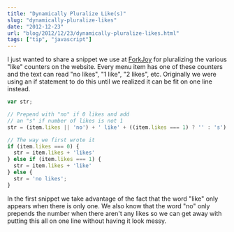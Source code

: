 ```yaml
---
title: "Dynamically Pluralize Like(s)"
slug: "dynamically-pluralize-likes"
date: "2012-12-23"
url: "blog/2012/12/23/dynamically-pluralize-likes.html"
tags: ["tip", "javascript"]
---
```


I just wanted to share a snippet we use at [ForkJoy](https://forkjoy.com/ "ForkJoy Restaurant Menus") for pluralizing the various "like" counters on the website. Every menu item has one of these counters and the text can read "no likes", "1 like", "2 likes", etc. Originally we were using an if statement to do this until we realized it can be fit on one line instead.

```javascript
var str;

// Prepend with "no" if 0 likes and add
// an "s" if number of likes is not 1
str = (item.likes || 'no') + ' like' + ((item.likes === 1) ? '' : 's');

// The way we first wrote it
if (item.likes === 0) {
  str = item.likes + 'likes'
} else if (item.likes === 1) {
  str = item.likes + 'like'
} else {
  str = 'no likes';
}
```

In the first snippet we take advantage of the fact that the word "like" only appears when there is only one. We also know that the word "no" only prepends the number when there aren't any likes so we can get away with putting this all on one line without having it look messy.


